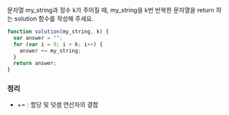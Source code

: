 문자열 my_string과 정수 k가 주어질 때, my_string을 k번 반복한 문자열을 return 하는 solution 함수를 작성해 주세요.

```jsx
function solution(my_string, k) {
  var answer = "";
  for (var i = 0; i < k; i++) {
    answer += my_string;
  }
  return answer;
}
```

### 정리

- += : 할당 및 덧셈 연산자의 결합
